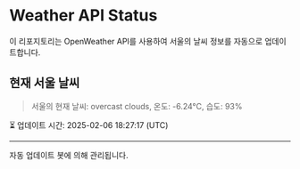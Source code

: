 
# Weather API Status

이 리포지토리는 OpenWeather API를 사용하여 서울의 날씨 정보를 자동으로 업데이트합니다.

## 현재 서울 날씨
> 서울의 현재 날씨: overcast clouds, 온도: -6.24°C, 습도: 93%

⏳ 업데이트 시간: 2025-02-06 18:27:17 (UTC)

---
자동 업데이트 봇에 의해 관리됩니다.

